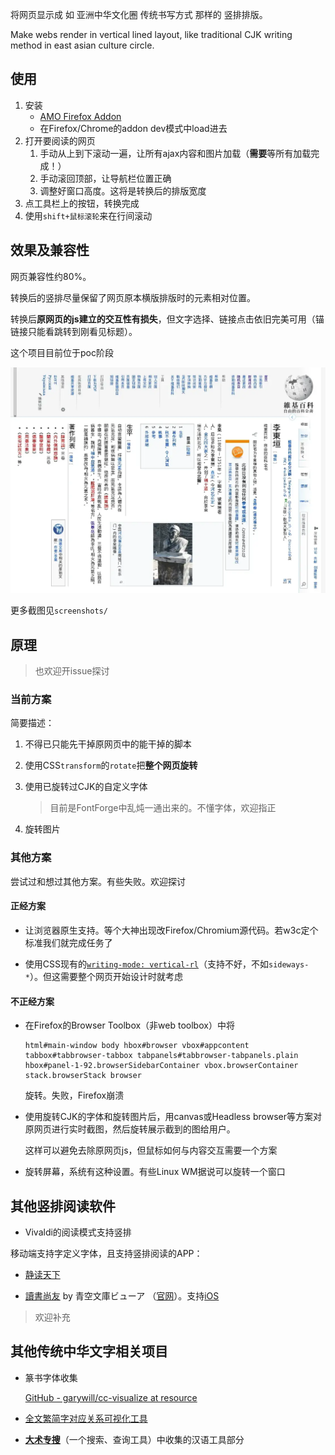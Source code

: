 将网页显示成 如 亚洲中华文化圈 传统书写方式 那样的 竖排排版。

Make webs render in vertical lined layout, like traditional CJK writing method in east asian culture circle.

## 使用

1. 安装
   - [AMO Firefox Addon](https://addons.mozilla.org/firefox/addon/vertical-ize-cjk-lines/)
   - 在Firefox/Chrome的addon dev模式中load进去
2. 打开要阅读的网页
   1. 手动从上到下滚动一遍，让所有ajax内容和图片加载（**需要**等所有加载完成！）
   2. 手动滚回顶部，让导航栏位置正确
   3. 调整好窗口高度。这将是转换后的排版宽度
3. 点工具栏上的按钮，转换完成
4. 使用`shift+鼠标滚轮`来在行间滚动

## 效果及兼容性

网页兼容性约80%。

转换后的竖排尽量保留了网页原本横版排版时的元素相对位置。

转换后**原网页的js建立的交互性有损失**，但文字选择、链接点击依旧完美可用（锚链接只能看跳转到刚看见标题）。

这个项目目前位于poc阶段

![](screenshots/李東垣-维基百科.webp)

更多截图见`screenshots/`

## 原理

> 也欢迎开issue探讨

### 当前方案

简要描述：

1. 不得已只能先干掉原网页中的能干掉的脚本

2. 使用CSS`transform`的`rotate`把**整个网页旋转**

3. 使用已旋转过CJK的自定义字体
   
   > 目前是FontForge中乱炖一通出来的。不懂字体，欢迎指正

4. 旋转图片

### 其他方案

尝试过和想过其他方案。有些失败。欢迎探讨

#### 正经方案

- 让浏览器原生支持。等个大神出现改Firefox/Chromium源代码。若w3c定个标准我们就完成任务了

- 使用CSS现有的[`writing-mode: vertical-rl`](https://developer.mozilla.org/en-US/docs/Web/CSS/writing-mode)（支持不好，不如`sideways-*`）。但这需要整个网页开始设计时就考虑

#### 不正经方案

- 在Firefox的Browser Toolbox（非web toolbox）中将
  
  ```
  html#main-window body hbox#browser vbox#appcontent tabbox#tabbrowser-tabbox tabpanels#tabbrowser-tabpanels.plain hbox#panel-1-92.browserSidebarContainer vbox.browserContainer stack.browserStack browser
  ```
  
  旋转。失败，Firefox崩溃

- 使用旋转CJK的字体和旋转图片后，用canvas或Headless browser等方案对原网页进行实时截图，然后旋转展示截到的图给用户。
  
  这样可以避免去除原网页js，但鼠标如何与内容交互需要一个方案

- 旋转屏幕，系统有这种设置。有些Linux WM据说可以旋转一个窗口

## 其他竖排阅读软件

- Vivaldi的阅读模式支持竖排

移动端支持字定义字体，且支持竖排阅读的APP：

- [静读天下](https://www.moondownload.com/chinese.html)

- [讀書尚友](https://play.google.com/store/apps/details?id=info.ebstudio.bookviewer.free) by 青空文庫ビューア （[官网](http://ebstudio.info)）。支持[iOS](https://apps.apple.com/jp/app/id1579254502)

> 欢迎补充

## 其他传统中华文字相关项目

- 篆书字体收集
  
  [GitHub - garywill/cc-visualize at resource](https://github.com/garywill/cc-visualize/tree/resource)

- [全文繁简字对应关系可视化工具](https://github.com/garywill/cc-visualize)

- [**大术专搜**](https://github.com/garywill/BigSearch/blob/master/src/README_zh.md)（一个搜索、查询工具）中收集的汉语工具部分

